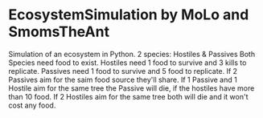 # EcosystemSimulation by MoLo and SmomsTheAnt
Simulation of an ecosystem in Python.
2 species:
Hostiles & Passives
Both Species need food to exist.
Hostiles need 1 food to survive and 3 kills to replicate.
Passives need 1 food to survive and 5 food to replicate.
If 2 Passives aim for the saim food source they'll share.
If 1 Passive and 1 Hostile aim for the same tree the Passive will die, if the hostiles have more than 10 food.
If 2 Hostiles aim for the same tree both will die and it won't cost any food.
